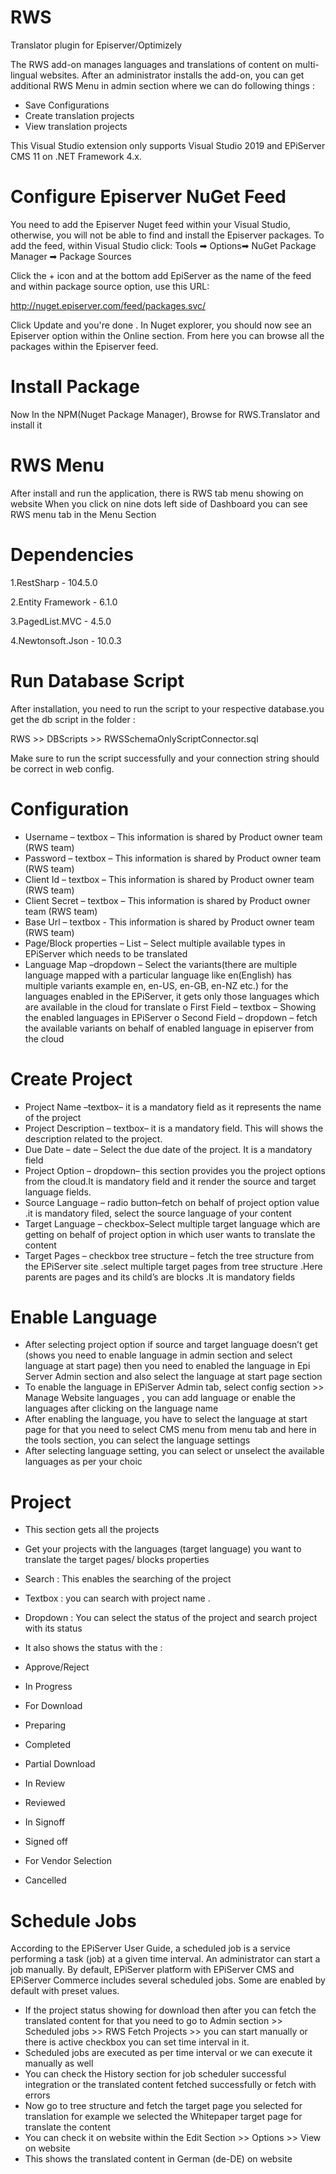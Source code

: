 # RWS
Translator plugin for Episerver/Optimizely

The RWS add-on manages languages and translations of content on multi-lingual websites. After an administrator installs the add-on, you can get additional RWS Menu in admin section where we can do following things :
- Save Configurations
- Create translation projects
- View translation projects

This Visual Studio extension only supports Visual Studio 2019 and EPiServer CMS 11 on .NET Framework 4.x.


#	Configure Episerver NuGet Feed

You need to add the Episerver Nuget feed within your Visual Studio, otherwise, you will not be able to find and install the Episerver packages. To add the feed, within Visual Studio click:
Tools ➡ Options➡ NuGet Package Manager ➡ Package Sources
 
Click the + icon and at the bottom add EpiServer as the name of the feed and within package source option, use this URL:

http://nuget.episerver.com/feed/packages.svc/

Click Update and you're done . In Nuget explorer, you should now see an Episerver option within the Online section. From here you can browse all the packages within the Episerver feed.


#	Install Package 

Now In the NPM(Nuget Package Manager), Browse for RWS.Translator and install it

 
#	RWS Menu

After install and run the application, there is RWS tab menu showing on website
When you click on nine dots left side of Dashboard you can see RWS menu tab in the Menu Section

# Dependencies

1.RestSharp  -   104.5.0

2.Entity Framework   -   6.1.0

3.PagedList.MVC   -   4.5.0

4.Newtonsoft.Json   -   10.0.3

# Run Database Script

After installation, you need to run the script to your respective database.you get the db script in the folder :  

RWS >> DBScripts >>  RWSSchemaOnlyScriptConnector.sql

Make sure to run the script successfully and your connection string should be correct in web config.

#	Configuration  
              
*	Username – textbox –  This information is shared by Product owner team (RWS team)
*	Password – textbox – This information is shared by Product owner team (RWS team)
*	Client Id – textbox – This information is shared by Product owner team (RWS team)
*	Client Secret – textbox – This information is shared by Product owner team (RWS team)
*	Base Url  – textbox - This information is shared by Product owner team (RWS team)
*	Page/Block properties – List – Select multiple available types in EPiServer which needs to be translated
*	Language Map –dropdown –  Select the variants(there are multiple language mapped with a particular language like en(English) has multiple variants example en, en-US, en-GB, en-NZ etc.) for the languages enabled in the EPiServer, it gets only those languages which are available in the cloud for translate
 o	First Field –  textbox –  Showing the enabled languages in EPiServer
 o	Second Field –  dropdown – fetch the available variants on behalf of enabled language in episerver from the cloud   


# Create Project 
 
*	Project Name –textbox–  it is a mandatory field as it represents the name of the project
*	Project Description – textbox– it is a mandatory field. This will shows the description related to the project.
*	Due Date – date – Select the due date of the project. It is a mandatory field
*	Project Option – dropdown– this section provides you the project options from the cloud.It is mandatory field and it render the source and  target language fields.
*	Source Language – radio button–fetch on behalf of project option value .it is mandatory filed, select the source language of your content
*	Target Language – checkbox–Select multiple target language which are getting on behalf of project option in which user wants to translate the content
*	Target Pages – checkbox tree structure – fetch the tree structure from the EPiServer site .select multiple target pages from tree structure .Here parents are pages and its child’s are blocks .It is mandatory fields 


# Enable Language

*	After selecting project option if source and target language doesn’t get (shows you need to enable language in admin section and select language at start page)  then you need to enabled the language in Epi Server Admin section and also select the language at start page section
*	To enable the language in EPiServer Admin tab, select config section >> Manage Website languages , you can add language or enable the languages after clicking on the language name
*	After enabling the language, you have to select the language at start page for that you need to select CMS menu from menu tab and here in the tools section, you can select the language settings
*	After selecting language setting, you can select or unselect the available languages as per your choic 


# Project
 

*	This section gets all the projects
*	Get your projects with the languages (target language) you want to translate the target pages/ blocks properties
*	Search : This enables the searching of the project 
*	Textbox : you can search with project name .
*	Dropdown : You can select the status of the project and search project with its status

*	It also shows the status with the : 
*	Approve/Reject
*	In Progress
*	For Download
*	Preparing
*	Completed
*	Partial Download
*	In Review
*	Reviewed
*	In Signoff
*	Signed off
*	For Vendor Selection
*	Cancelled


#	Schedule Jobs

According to the EPiServer User Guide, a scheduled job is a service performing a task (job) at a given time interval. An administrator can start a job manually. By default, EPiServer platform with EPiServer CMS and EPiServer Commerce includes several scheduled jobs. Some are enabled by default with preset values.

*	If the project status showing for download then after you can fetch the translated content for that you need to go to Admin section >> Scheduled jobs >> RWS Fetch Projects >> you can start manually or there is active checkbox you can set time interval in it.
*	Scheduled jobs are executed as per time interval or we can execute it manually as well
*	You can check the History section for job scheduler successful integration or the translated content fetched successfully or fetch with errors 
*	Now go to tree structure and fetch the target page you selected for translation for example we selected the     Whitepaper target page for translate the content
*	You can check it on website within the Edit Section >> Options >> View on website
*	This shows the translated content in German (de-DE) on website


 














